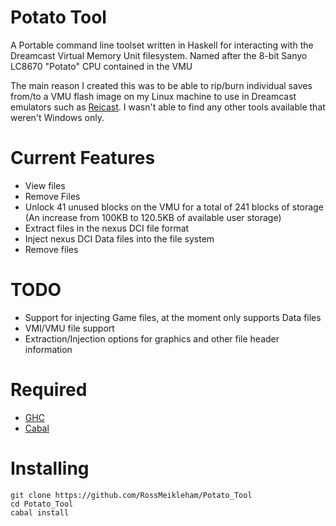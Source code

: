 Potato Tool
===========

A Portable command line toolset written in Haskell for interacting with the Dreamcast Virtual Memory Unit filesystem. Named after the 8-bit Sanyo LC8670 "Potato" CPU contained in the VMU

The main reason I created this was to be able to rip/burn individual saves from/to a VMU flash image on my Linux machine to use in Dreamcast emulators such as [Reicast](http://reicast.com/). I wasn't able to find any other tools available that weren't Windows only.


Current Features
================
  - View files
  - Remove Files
  - Unlock 41 unused blocks on the VMU for a total of 241 blocks of storage (An increase from 100KB to 120.5KB of available user storage) 
  - Extract files in the nexus DCI file format
  - Inject nexus DCI Data files into the file system
  - Remove files

TODO
====
  - Support for injecting Game files, at the moment only supports Data files
  - VMI/VMU file support
  - Extraction/Injection options for graphics and other file header information 


Required
========
  - [GHC](http://www.haskell.org/haskellwiki/Haskell)
  - [Cabal](http://www.haskell.org/cabal/)

Installing
==========
 ```
 git clone https://github.com/RossMeikleham/Potato_Tool
 cd Potato_Tool
 cabal install
 ```
